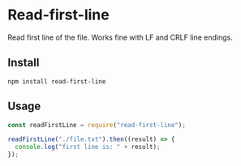 # Read-first-line

Read first line of the file. Works fine with LF and CRLF line endings.

## Install

```bazaar
npm install read-first-line
```

## Usage

```js
const readFirstLine = require("read-first-line");

readFirstLine("./file.txt").then((result) => {
  console.log("first line is: " + result);
});
```
